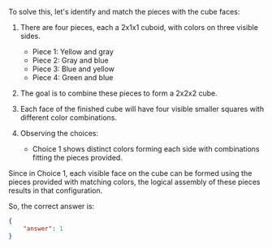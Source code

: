 To solve this, let's identify and match the pieces with the cube faces:

1. There are four pieces, each a 2x1x1 cuboid, with colors on three visible sides.
   - Piece 1: Yellow and gray
   - Piece 2: Gray and blue
   - Piece 3: Blue and yellow
   - Piece 4: Green and blue

2. The goal is to combine these pieces to form a 2x2x2 cube.

3. Each face of the finished cube will have four visible smaller squares with different color combinations.

4. Observing the choices:

   - Choice 1 shows distinct colors forming each side with combinations fitting the pieces provided.

Since in Choice 1, each visible face on the cube can be formed using the pieces provided with matching colors, the logical assembly of these pieces results in that configuration. 

So, the correct answer is:

```json
{
    "answer": 1
}
```
